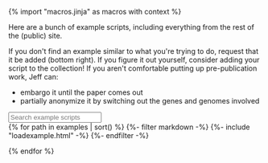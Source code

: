 {% import "macros.jinja" as macros with context %}

Here are a bunch of example scripts, including everything from the rest of the (public) site.

If you don't find an example similar to what you're trying to do, request that it be added (bottom right).
If you figure it out yourself, consider adding your script to the collection!
If you aren't comfortable putting up pre-publication work, Jeff can:

* embargo it until the paper comes out
* partially anonymize it by switching out the genes and genomes involved

<input id="scriptsearch" placeholder="Search example scripts" id="box" type="text"/>

<div id="scripts">
{% for path in examples | sort() %}
  {%- filter markdown -%}
	{%- include "loadexample.html" -%}
  {%- endfilter -%}
	<p></p>
{% endfor %}
</div>
